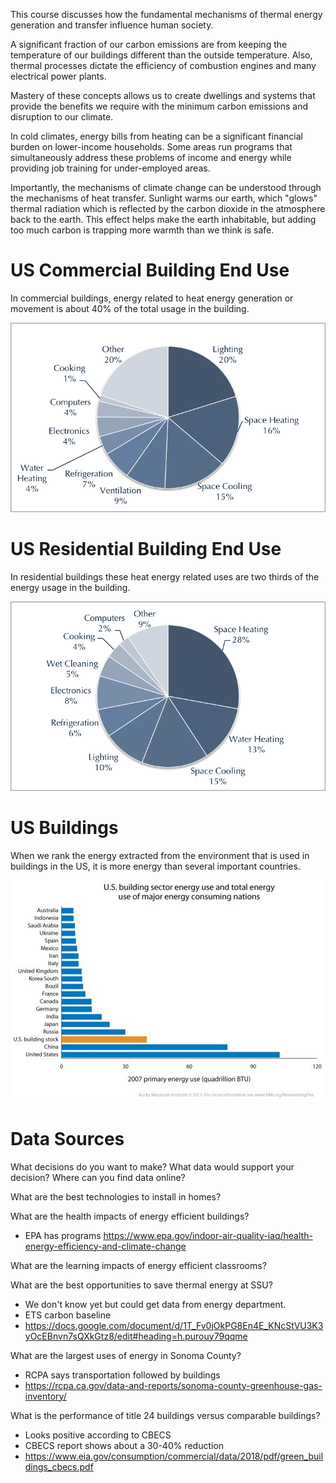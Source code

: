 This course discusses how the fundamental mechanisms of thermal energy generation and transfer influence human society.

A significant fraction of our carbon emissions are from keeping the temperature of our buildings different than the outside temperature.
Also, thermal processes dictate the efficiency of combustion engines and many electrical power plants.

Mastery of these concepts allows us to create dwellings and systems that provide the benefits we require with the minimum carbon emissions and disruption to our climate.

In cold climates, energy bills from heating can be a significant financial burden on lower-income households.
Some areas run programs that simultaneously address these problems of income and energy while providing job training for under-employed areas.

Importantly, the mechanisms of climate change can be understood through the mechanisms of heat transfer.
Sunlight warms our earth, which "glows" thermal radiation which is reflected by the carbon dioxide in the atmosphere back to the earth.
This effect helps make the earth inhabitable, but adding too much carbon is trapping more warmth than we think is safe.

# US Commercial Building End Use

In commercial buildings, energy related to heat energy generation or movement is about 40% of the total usage in the building.

![US Commercial Building End Use](./figures/commercial-end-use-DOE.png)


# US Residential Building End Use

In residential buildings these heat energy related uses are two thirds of the energy usage in the building.

![US Residential End Use](./figures/residential-end-use-DOE.png)


# US Buildings

When we rank the energy extracted from the environment that is used in buildings in the US, it is more energy than several important countries.

![Buildings use more primary energy than all of Russia](./figures/RMI-building-energy.jpg)



# Data Sources

What decisions do you want to make?
What data would support your decision?
Where can you find data online?


What are the best technologies to install in homes?


What are the health impacts of energy efficient buildings?

- EPA has programs
https://www.epa.gov/indoor-air-quality-iaq/health-energy-efficiency-and-climate-change


What are the learning impacts of energy efficient classrooms?




What are the best opportunities to save thermal energy at SSU?

- We don't know yet but could get data from energy department.
- ETS carbon baseline
- https://docs.google.com/document/d/1T_Fv0jOkPG8En4E_KNcStVU3K3yOcEBnvn7sQXkGtz8/edit#heading=h.purouy79qqme

What are the largest uses of energy in Sonoma County?

- RCPA says transportation followed by buildings
- https://rcpa.ca.gov/data-and-reports/sonoma-county-greenhouse-gas-inventory/

What is the performance of title 24 buildings versus comparable buildings?

- Looks positive according to CBECS
- CBECS report shows about a 30-40% reduction
- https://www.eia.gov/consumption/commercial/data/2018/pdf/green_buildings_cbecs.pdf





